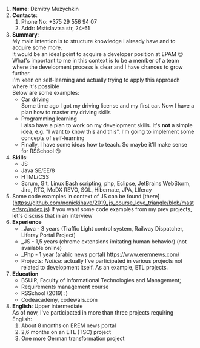 
1. **Name**: Dzmitry Muzychkin
2. **Contacts**:
    1. Phone No: +375 29 556 94 07
    2. Addr:  Mstislavtsa str, 24-61
3. **Summary**: <br />
My main intention is to structure knowledge I already have and to acquire some more. <br />
It would be an ideal point to acquire a developer position at EPAM :relieved: <br />
What's important to me in this context is to be a member of a team where the development process is clear and I have chances to grow further. <br />
I'm keen on self-learning and actually trying to apply this approach where it's possible <br />
Below are some examples:
    * Car driving <br />
    Some time ago I got my driving license and my first car. Now I have a plan how to master my driving skills
    * Programming learning <br />
    I also have a plan to work on my development skills. It's **not** a simple idea, e.g. "I want to know this and this". I'm going to implement some concepts of self-learning
    * Finally, I have some ideas how to teach. So maybe it'll make sense for RSSchool :smirk:
4. **Skills**:
    * JS
    * Java SE/EE/8
    * HTML/CSS
    * Scrum, Git, Linux Bash scripting, php, Eclipse, JetBrains WebStorm, Jira, RTC, MoDX REVO, SQL, Hibernate, JPA, LIferay
5. Some code examples in context of JS can be found [there] (https://github.com/nonickihave/2019_js_course_love_triangle/blob/master/src/index.js)
  If you want some code examples from my prev projects, let's discuss that in an interview
6. **Experience**
    * _Java - 3 years (Traffic Light control system, Railway Dispatcher, Liferay Portal Project)
    * _JS - 1,5 years (chrome extensions imitating human behavior) (not available online)
    * _Php - 1 year (arabic news portal) https://www.eremnews.com/
    * Projects: *Notice*: actually I've participated in various projects not related to development itself. As an example, ETL projects.
7. **Education**
    *  BSUIR, Faculty of Informational Technologies and Management;
    *  Requirements management course
    *  RSSchool (2019) :)
    *  Codeacademy, codewars.com
8. **English**: Upper intermediate <br />
 As of now, I've participated in more than three projects requiring English:
    1. About 8 months on EREM news portal
    2. 2,6 months on an ETL (TSC) project
    3. One more German transformation project


